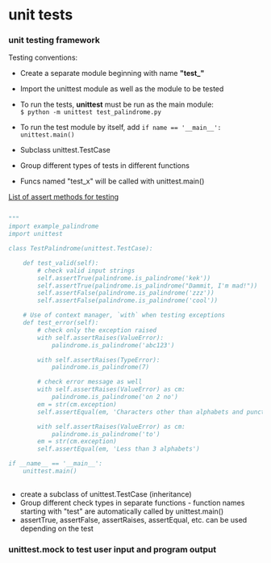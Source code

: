 # unit tests

### unit testing framework

Testing conventions:

* Create a separate module beginning with name __"test\_"__  
* Import the unittest module as well as the module to be tested  
* To run the tests, __unittest__ must be run as the main module:  
`$ python -m unittest test_palindrome.py`
* To run the test module by itself, add `if name == '__main__': unittest.main()`

* Subclass unittest.TestCase 
* Group different types of tests in different functions
* Funcs named "test\_x" will be called with unittest.main()  

[List of assert methods for testing](https://docs.python.org/3/library/unittest.html#assert-methods)

```python

"""
import example_palindrome
import unittest

class TestPalindrome(unittest.TestCase):

    def test_valid(self):
        # check valid input strings
        self.assertTrue(palindrome.is_palindrome('kek'))
        self.assertTrue(palindrome.is_palindrome("Dammit, I'm mad!"))
        self.assertFalse(palindrome.is_palindrome('zzz'))
        self.assertFalse(palindrome.is_palindrome('cool'))

    # Use of context manager, `with` when testing exceptions
    def test_error(self):
        # check only the exception raised
        with self.assertRaises(ValueError):
            palindrome.is_palindrome('abc123')

        with self.assertRaises(TypeError):
            palindrome.is_palindrome(7)

        # check error message as well
        with self.assertRaises(ValueError) as cm:
            palindrome.is_palindrome('on 2 no')
        em = str(cm.exception)
        self.assertEqual(em, 'Characters other than alphabets and punctuations')

        with self.assertRaises(ValueError) as cm:
            palindrome.is_palindrome('to')
        em = str(cm.exception)
        self.assertEqual(em, 'Less than 3 alphabets')

if __name__ == '__main__':
    unittest.main()
    
```


* create a subclass of unittest.TestCase (inheritance)
* Group different check types in separate functions - function names starting with "test" are automatically called by unittest.main()
* assertTrue, assertFalse, assertRaises, assertEqual, etc. can be used depending on the test


### unittest.mock to test user input and program output



